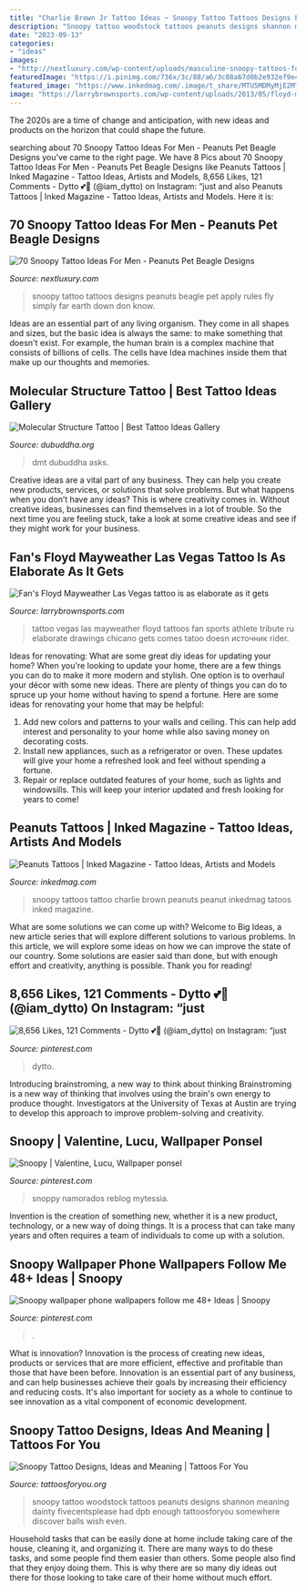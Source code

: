 ```yaml
---
title: "Charlie Brown Jr Tattoo Ideas ~ Snoopy Tattoo Tattoos Designs Peanuts Beagle Pet Apply Rules Fly Simply Far Earth Down Don Know"
description: "Snoopy tattoo woodstock tattoos peanuts designs shannon meaning dainty fivecentsplease had dpb enough tattoosforyou somewhere discover balls wish even"
date: "2023-09-13"
categories:
- "ideas"
images:
- "http://nextluxury.com/wp-content/uploads/masculine-snoopy-tattoos-for-men.jpg"
featuredImage: "https://i.pinimg.com/736x/3c/88/a6/3c88a67d0b2e932ef9e42c48ac98f355.jpg"
featured_image: "https://www.inkedmag.com/.image/t_share/MTU5MDMyMjE2MTYxNTYwMzQ0/screen-shot-2015-11-06-at-14541-pm.png"
image: "https://larrybrownsports.com/wp-content/uploads/2013/05/floyd-mayweather-tattoo-las-vegas.jpg"
---
```



The 2020s are a time of change and anticipation, with new ideas and products on the horizon that could shape the future.

	

		
searching about 70 Snoopy Tattoo Ideas For Men - Peanuts Pet Beagle Designs you've came to the right page. We have 8 Pics about 70 Snoopy Tattoo Ideas For Men - Peanuts Pet Beagle Designs like Peanuts Tattoos | Inked Magazine - Tattoo Ideas, Artists and Models, 8,656 Likes, 121 Comments - Dytto 💕🤖 (@iam_dytto) on Instagram: “just and also Peanuts Tattoos | Inked Magazine - Tattoo Ideas, Artists and Models. Here it is:
		
    
## 70 Snoopy Tattoo Ideas For Men - Peanuts Pet Beagle Designs

<img loading=lazy src="http://nextluxury.com/wp-content/uploads/masculine-snoopy-tattoos-for-men.jpg" onerror="this.onerror=null;this.src='https://tse2.mm.bing.net/th?id=OIP.BpYI1DFyLZsunLAl8hGzPgHaHN&amp;pid=15.1';" alt="70 Snoopy Tattoo Ideas For Men - Peanuts Pet Beagle Designs">

_Source: nextluxury.com_

>snoopy tattoo tattoos designs peanuts beagle pet apply rules fly simply far earth down don know. 

	

Ideas are an essential part of any living organism. They come in all shapes and sizes, but the basic idea is always the same: to make something that doesn't exist. For example, the human brain is a complex machine that consists of billions of cells. The cells have Idea machines inside them that make up our thoughts and memories.

    
## Molecular Structure Tattoo | Best Tattoo Ideas Gallery

<img loading=lazy src="https://www.dubuddha.org/wp-content/uploads/2015/07/Molecular-Structure-Tattoo-by-Charlie-C.jpg" onerror="this.onerror=null;this.src='https://tse4.mm.bing.net/th?id=OIP.XnQWd12znKiQU2lTtl6oMAHaHa&amp;pid=15.1';" alt="Molecular Structure Tattoo | Best Tattoo Ideas Gallery">

_Source: dubuddha.org_

>dmt dubuddha asks. 

	

Creative ideas are a vital part of any business. They can help you create new products, services, or solutions that solve problems. But what happens when you don’t have any ideas? This is where creativity comes in. Without creative ideas, businesses can find themselves in a lot of trouble. So the next time you are feeling stuck, take a look at some creative ideas and see if they might work for your business.

    
## Fan&#039;s Floyd Mayweather Las Vegas Tattoo Is As Elaborate As It Gets

<img loading=lazy src="https://larrybrownsports.com/wp-content/uploads/2013/05/floyd-mayweather-tattoo-las-vegas.jpg" onerror="this.onerror=null;this.src='https://tse2.mm.bing.net/th?id=OIP.LKRdVFxOMGnouJECKYZv9gHaKT&amp;pid=15.1';" alt="Fan&#039;s Floyd Mayweather Las Vegas tattoo is as elaborate as it gets">

_Source: larrybrownsports.com_

>tattoo vegas las mayweather floyd tattoos fan sports athlete tribute ru elaborate drawings chicano gets comes tatoo doesn источник rider. 

	

Ideas for renovating: What are some great diy ideas for updating your home?
When you're looking to update your home, there are a few things you can do to make it more modern and stylish. One option is to overhaul your décor with some new ideas. There are plenty of things you can do to spruce up your home without having to spend a fortune. Here are some ideas for renovating your home that may be helpful: 
1. Add new colors and patterns to your walls and ceiling. This can help add interest and personality to your home while also saving money on decorating costs. 
2. Install new appliances, such as a refrigerator or oven. These updates will give your home a refreshed look and feel without spending a fortune. 
3. Repair or replace outdated features of your home, such as lights and windowsills. This will keep your interior updated and fresh looking for years to come! 

    
## Peanuts Tattoos | Inked Magazine - Tattoo Ideas, Artists And Models

<img loading=lazy src="https://www.inkedmag.com/.image/t_share/MTU5MDMyMjE2MTYxNTYwMzQ0/screen-shot-2015-11-06-at-14541-pm.png" onerror="this.onerror=null;this.src='https://tse3.mm.bing.net/th?id=OIP.nxyP6g9bUoA3IUtebjMcrgHaHY&amp;pid=15.1';" alt="Peanuts Tattoos | Inked Magazine - Tattoo Ideas, Artists and Models">

_Source: inkedmag.com_

>snoopy tattoos tattoo charlie brown peanuts peanut inkedmag tatoos inked magazine. 

	

What are some solutions we can come up with?
Welcome to Big Ideas, a new article series that will explore different solutions to various problems. In this article, we will explore some ideas on how we can improve the state of our country. Some solutions are easier said than done, but with enough effort and creativity, anything is possible. Thank you for reading!

    
## 8,656 Likes, 121 Comments - Dytto 💕🤖 (@iam_dytto) On Instagram: “just

<img loading=lazy src="https://i.pinimg.com/736x/8f/6f/b4/8f6fb48e6c9d8d28333c2929659dec98.jpg" onerror="this.onerror=null;this.src='https://tse3.mm.bing.net/th?id=OIP.5eI9-iLhJ_lgs0ilROifJQHaHa&amp;pid=15.1';" alt="8,656 Likes, 121 Comments - Dytto 💕🤖 (@iam_dytto) on Instagram: “just">

_Source: pinterest.com_

>dytto. 

	

Introducing brainstroming, a new way to think about thinking
Brainstroming is a new way of thinking that involves using the brain's own energy to produce thought. Investigators at the University of Texas at Austin are trying to develop this approach to improve problem-solving and creativity.

    
## Snoopy | Valentine, Lucu, Wallpaper Ponsel

<img loading=lazy src="https://i.pinimg.com/736x/3c/88/a6/3c88a67d0b2e932ef9e42c48ac98f355.jpg" onerror="this.onerror=null;this.src='https://tse4.mm.bing.net/th?id=OIP.gkD5tmZIM8B_Pav0q4lWXwHaLH&amp;pid=15.1';" alt="Snoopy | Valentine, Lucu, Wallpaper ponsel">

_Source: pinterest.com_

>snoppy namorados reblog mytessia. 

	

Invention is the creation of something new, whether it is a new product, technology, or a new way of doing things. It is a process that can take many years and often requires a team of individuals to come up with a solution.

    
## Snoopy Wallpaper Phone Wallpapers Follow Me 48+ Ideas | Snoopy

<img loading=lazy src="https://i.pinimg.com/736x/4c/58/dc/4c58dc2b461c359673b4622e285ce193.jpg" onerror="this.onerror=null;this.src='https://tse1.mm.bing.net/th?id=OIP.f5qLpaZog9pRvBU7MaQi7wAAAA&amp;pid=15.1';" alt="Snoopy wallpaper phone wallpapers follow me 48+ Ideas | Snoopy">

_Source: pinterest.com_

>. 

	

What is innovation?
Innovation is the process of creating new ideas, products or services that are more efficient, effective and profitable than those that have been before. Innovation is an essential part of any business, and can help businesses achieve their goals by increasing their efficiency and reducing costs. It's also important for society as a whole to continue to see innovation as a vital component of economic development.

    
## Snoopy Tattoo Designs, Ideas And Meaning | Tattoos For You

<img loading=lazy src="http://www.tattoosforyou.org/wp-content/uploads/2017/08/Snoopy-and-Woodstock-Tattoo.jpg" onerror="this.onerror=null;this.src='https://tse2.mm.bing.net/th?id=OIP.fsUynCJMYVc5lNOkX-HszQHaHC&amp;pid=15.1';" alt="Snoopy Tattoo Designs, Ideas and Meaning | Tattoos For You">

_Source: tattoosforyou.org_

>snoopy tattoo woodstock tattoos peanuts designs shannon meaning dainty fivecentsplease had dpb enough tattoosforyou somewhere discover balls wish even. 

	

Household tasks that can be easily done at home include taking care of the house, cleaning it, and organizing it. There are many ways to do these tasks, and some people find them easier than others. Some people also find that they enjoy doing them. This is why there are so many diy ideas out there for those looking to take care of their home without much effort.

